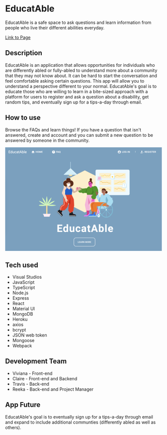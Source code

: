 # EducatAble

EducatAble is a safe space to ask questions and learn information from people who live their different abilities everyday.

[Link to Page](https://educatable.herokuapp.com/)

## Description

EducatAble is an application that allows opportunities for individuals who are differently abled or fully-abled to understand more about a community that they may not know about. It can be hard to start the conversation and feel comfortable asking certain questions. This app will allow you to understand a perspective different to your normal. EducatAble's goal is to educate those who are willing to learn in a bite-sized approach with a platform for users to register and ask a question about a disability, get random tips, and eventually sign up for a tips-a-day through email.

## How to use

Browse the FAQs and learn things! If you have a question that isn't answered, create and account and you can submit a new question to be answered by someone in the community.

![](./public/images/homepage.png)

## Tech used

-   Visual Studios
-   JavaScript
-   TypeScript
-   Node.js
-   Express
-   React
-   Material UI
-   MongoDB
-   Heroku
-   axios
-   bcrypt
-   JSON web token
-   Mongoose
-   Webpack

## Development Team

- Viviana - Front-end
- Claire - Front-end and Backend
- Travis - Back-end
- Reeka - Back-end and Project Manager

## App Future

EducatAble's goal is to eventually sign up for a tips-a-day through email and expand to include additional communties (differently abled as well as others).
